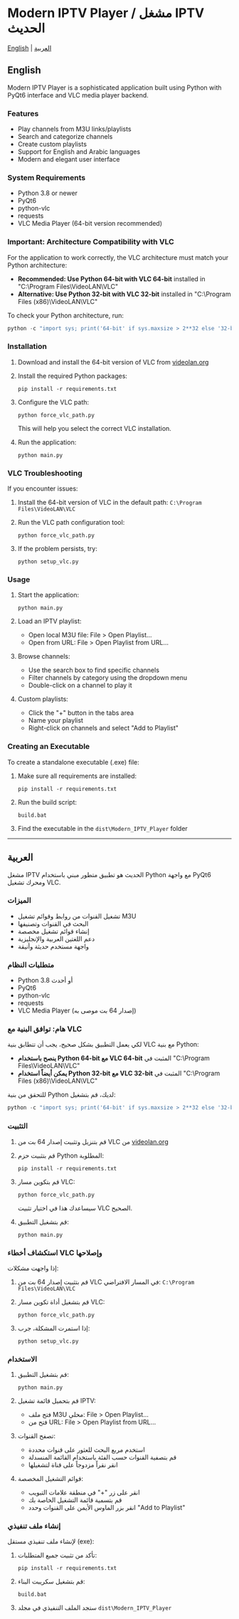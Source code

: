 # Modern IPTV Player / مشغل IPTV الحديث

[English](#english) | [العربية](#arabic)

<a name="english"></a>
## English

Modern IPTV Player is a sophisticated application built using Python with PyQt6 interface and VLC media player backend.

### Features

- Play channels from M3U links/playlists
- Search and categorize channels
- Create custom playlists
- Support for English and Arabic languages
- Modern and elegant user interface

### System Requirements

- Python 3.8 or newer
- PyQt6
- python-vlc
- requests
- VLC Media Player (64-bit version recommended)

### Important: Architecture Compatibility with VLC

For the application to work correctly, the VLC architecture must match your Python architecture:

- **Recommended: Use Python 64-bit with VLC 64-bit** installed in "C:\Program Files\VideoLAN\VLC"
- **Alternative: Use Python 32-bit with VLC 32-bit** installed in "C:\Program Files (x86)\VideoLAN\VLC"

To check your Python architecture, run:
```python
python -c "import sys; print('64-bit' if sys.maxsize > 2**32 else '32-bit')"
```

### Installation

1. Download and install the 64-bit version of VLC from [videolan.org](https://www.videolan.org/vlc/)

2. Install the required Python packages:
   ```
   pip install -r requirements.txt
   ```

3. Configure the VLC path:
   ```
   python force_vlc_path.py
   ```
   This will help you select the correct VLC installation.

4. Run the application:
   ```
   python main.py
   ```

### VLC Troubleshooting

If you encounter issues:

1. Install the 64-bit version of VLC in the default path: `C:\Program Files\VideoLAN\VLC`

2. Run the VLC path configuration tool:
   ```
   python force_vlc_path.py
   ```

3. If the problem persists, try:
   ```
   python setup_vlc.py
   ```

### Usage

1. Start the application:
   ```
   python main.py
   ```

2. Load an IPTV playlist:
   - Open local M3U file: File > Open Playlist...
   - Open from URL: File > Open Playlist from URL...

3. Browse channels:
   - Use the search box to find specific channels
   - Filter channels by category using the dropdown menu
   - Double-click on a channel to play it

4. Custom playlists:
   - Click the "+" button in the tabs area
   - Name your playlist
   - Right-click on channels and select "Add to Playlist"

### Creating an Executable

To create a standalone executable (.exe) file:

1. Make sure all requirements are installed:
   ```
   pip install -r requirements.txt
   ```

2. Run the build script:
   ```
   build.bat
   ```

3. Find the executable in the `dist\Modern_IPTV_Player` folder

---

<a name="arabic"></a>
## العربية

مشغل IPTV الحديث هو تطبيق متطور مبني باستخدام Python مع واجهة PyQt6 ومحرك تشغيل VLC.

### الميزات

- تشغيل القنوات من روابط وقوائم تشغيل M3U
- البحث في القنوات وتصنيفها
- إنشاء قوائم تشغيل مخصصة
- دعم اللغتين العربية والإنجليزية
- واجهة مستخدم حديثة وأنيقة

### متطلبات النظام

- Python 3.8 أو أحدث
- PyQt6
- python-vlc
- requests
- VLC Media Player (إصدار 64 بت موصى به)

### هام: توافق البنية مع VLC

لكي يعمل التطبيق بشكل صحيح، يجب أن تتطابق بنية VLC مع بنية Python:

- **ينصح باستخدام Python 64-bit مع VLC 64-bit** المثبت في "C:\Program Files\VideoLAN\VLC"
- **يمكن أيضاً استخدام Python 32-bit مع VLC 32-bit** المثبت في "C:\Program Files (x86)\VideoLAN\VLC"

للتحقق من بنية Python لديك، قم بتشغيل:
```python
python -c "import sys; print('64-bit' if sys.maxsize > 2**32 else '32-bit')"
```

### التثبيت

1. قم بتنزيل وتثبيت إصدار 64 بت من VLC من [videolan.org](https://www.videolan.org/vlc/)

2. قم بتثبيت حزم Python المطلوبة:
   ```
   pip install -r requirements.txt
   ```

3. قم بتكوين مسار VLC:
   ```
   python force_vlc_path.py
   ```
   سيساعدك هذا في اختيار تثبيت VLC الصحيح.

4. قم بتشغيل التطبيق:
   ```
   python main.py
   ```

### استكشاف أخطاء VLC وإصلاحها

إذا واجهت مشكلات:

1. قم بتثبيت إصدار 64 بت من VLC في المسار الافتراضي: `C:\Program Files\VideoLAN\VLC`

2. قم بتشغيل أداة تكوين مسار VLC:
   ```
   python force_vlc_path.py
   ```

3. إذا استمرت المشكلة، جرب:
   ```
   python setup_vlc.py
   ```

### الاستخدام

1. قم بتشغيل التطبيق:
   ```
   python main.py
   ```

2. قم بتحميل قائمة تشغيل IPTV:
   - فتح ملف M3U محلي: File > Open Playlist...
   - فتح من URL: File > Open Playlist from URL...

3. تصفح القنوات:
   - استخدم مربع البحث للعثور على قنوات محددة
   - قم بتصفية القنوات حسب الفئة باستخدام القائمة المنسدلة
   - انقر نقراً مزدوجاً على قناة لتشغيلها

4. قوائم التشغيل المخصصة:
   - انقر على زر "+" في منطقة علامات التبويب
   - قم بتسمية قائمة التشغيل الخاصة بك
   - انقر بزر الماوس الأيمن على القنوات وحدد "Add to Playlist"

### إنشاء ملف تنفيذي

لإنشاء ملف تنفيذي مستقل (exe):

1. تأكد من تثبيت جميع المتطلبات:
   ```
   pip install -r requirements.txt
   ```

2. قم بتشغيل سكريبت البناء:
   ```
   build.bat
   ```

3. ستجد الملف التنفيذي في مجلد `dist\Modern_IPTV_Player`

